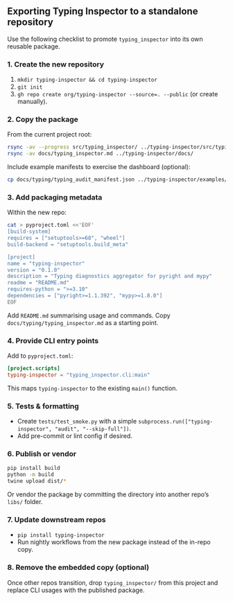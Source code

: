 ## Exporting Typing Inspector to a standalone repository

Use the following checklist to promote `typing_inspector` into its own reusable package.

### 1. Create the new repository

1. `mkdir typing-inspector && cd typing-inspector`
2. `git init`
3. `gh repo create org/typing-inspector --source=. --public` (or create manually).

### 2. Copy the package

From the current project root:

```bash
rsync -av --progress src/typing_inspector/ ../typing-inspector/src/typing_inspector/
rsync -av docs/typing_inspector.md ../typing-inspector/docs/
```

Include example manifests to exercise the dashboard (optional):

```bash
cp docs/typing/typing_audit_manifest.json ../typing-inspector/examples/typing_audit_manifest.json
```

### 3. Add packaging metadata

Within the new repo:

```bash
cat > pyproject.toml <<'EOF'
[build-system]
requires = ["setuptools>=68", "wheel"]
build-backend = "setuptools.build_meta"

[project]
name = "typing-inspector"
version = "0.1.0"
description = "Typing diagnostics aggregator for pyright and mypy"
readme = "README.md"
requires-python = ">=3.10"
dependencies = ["pyright>=1.1.392", "mypy>=1.8.0"]
EOF
```

Add `README.md` summarising usage and commands. Copy `docs/typing/typing_inspector.md` as a starting point.

### 4. Provide CLI entry points

Add to `pyproject.toml`:

```toml
[project.scripts]
typing-inspector = "typing_inspector.cli:main"
```

This maps `typing-inspector` to the existing `main()` function.

### 5. Tests & formatting

- Create `tests/test_smoke.py` with a simple `subprocess.run(["typing-inspector", "audit", "--skip-full"])`.
- Add pre-commit or lint config if desired.

### 6. Publish or vendor

```bash
pip install build
python -m build
twine upload dist/*
```

Or vendor the package by committing the directory into another repo’s `libs/` folder.

### 7. Update downstream repos

- `pip install typing-inspector`
- Run nightly workflows from the new package instead of the in-repo copy.

### 8. Remove the embedded copy (optional)

Once other repos transition, drop `typing_inspector/` from this project and replace CLI usages with the published package.
